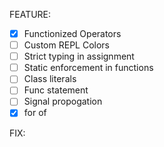 FEATURE:
 - [x] Functionized Operators
 - [ ] Custom REPL Colors
 - [ ] Strict typing in assignment
 - [ ] Static enforcement in functions
 - [ ] Class literals
 - [ ] Func statement
 - [ ] Signal propogation
 - [x] for of

FIX: